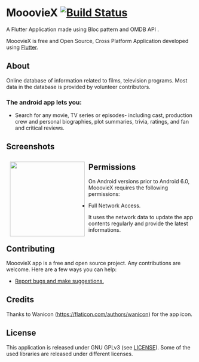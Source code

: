 

# MooovieX [![Build Status](https://travis-ci.org/wallabag/android-app.svg?branch=master)](https://travis-ci.org/wallabag/android-app)
A Flutter Application made using Bloc pattern and OMDB API .
<!--
<img src="microorganism.png" align="left"
width="200" hspace="10" vspace="10">
-->
  
MooovieX is free and Open Source, Cross Platform Application developed using [Flutter](https://github.com/flutter/flutter).


## About
Online database of information related to films, television programs. Most data in the database is provided by volunteer contributors. 


### The android app lets you:

- Search for any movie, TV series or episodes- including cast, production crew and personal biographies, plot summaries, trivia, ratings, and fan and critical reviews. 
## Screenshots

<img src="1.jpg" align="left"
width="200"
    hspace="10" vspace="10">



## Permissions

On Android versions prior to Android 6.0, MooovieX requires the following permissions:
- Full Network Access.

It uses the network data to update the app contents regularly and provide the latest informations.

## Contributing

MooovieX  app is a free and open source project. Any contributions are welcome. Here are a few ways you can help:
 * [Report bugs and make suggestions.](https://github.com/wallabag/android-app/issues)
 

## Credits  
Thanks to  Wanicon (https://flaticon.com/authors/wanicon) for the app icon.

## License

This application is released under GNU GPLv3 (see [LICENSE](LICENSE)).
Some of the used libraries are released under different licenses.


